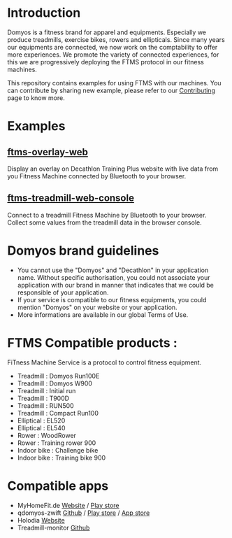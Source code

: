 # Introduction
Domyos is a fitness brand for apparel and equipments.
Especially we produce treadmills, exercise bikes, rowers and ellipticals.
Since many years our equipments are connected, we now work on the comptability to offer more experiences.
We promote the variety of connected experiences, for this we are progressively deploying the FTMS protocol in our fitness machines.

This repository contains examples for using FTMS with our machines.
You can contribute by sharing new example, please refer to our [Contributing](contributing.md) page to know more.

# Examples

## [ftms-overlay-web](ftms-overlay-web/)

Display an overlay on Decathlon Training Plus website with live data from you Fitness Machine connected by Bluetooth to your browser.

## [ftms-treadmill-web-console](ftms-treadmill-web-console/)

Connect to a treadmill Fitness Machine by Bluetooth to your browser. Collect some values from the treadmill data in the browser console.


# Domyos brand guidelines
* You cannot use the "Domyos" and "Decathlon" in your application name. Without specific authorisation, you could not associate your application with our brand in manner that indicates that we could be responsible of your application.
* If your service is compatible to our fitness equipments, you could mention "Domyos" on your website or your application.
* More informations are available in our global Terms of Use.


# FTMS Compatible products :
FiTness Machine Service is a protocol to control fitness equipment.

* Treadmill : Domyos Run100E
* Treadmill : Domyos W900
* Treadmill : Initial run
* Treadmill : T900D
* Treadmill : RUN500
* Treadmill : Compact Run100
* Elliptical : EL520
* Elliptical : EL540
* Rower : WoodRower
* Rower : Training rower 900
* Indoor bike : Challenge bike
* Indoor bike : Training bike 900


# Compatible apps
* MyHomeFit.de [Website](https://myhomefit.de/) / [Play store](https://play.google.com/store/apps/details?id=com.earthjumper.myhomefit)
* qdomyos-zwift 
[Github](https://github.com/cagnulein/qdomyos-zwift) / 
[Play store](https://play.google.com/store/apps/details?id=org.cagnulen.qdomyoszwift&hl=en&gl=US) / 
[App store](https://apps.apple.com/us/app/qz-qdomyos-zwift/id1543684531)
* Holodia [Website](https://www.holodia.com/)
* Treadmill-monitor [Github](https://github.com/janposselt/treadmill-monitor)